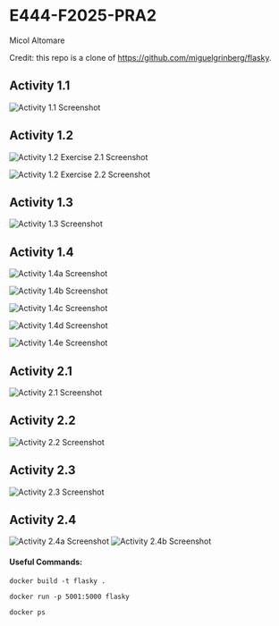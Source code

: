 # E444-F2025-PRA2
Micol Altomare

Credit: this repo is a clone of https://github.com/miguelgrinberg/flasky.

## Activity 1.1

![Activity 1.1 Screenshot](readme_images/activity1.1.png)

## Activity 1.2

![Activity 1.2 Exercise 2.1 Screenshot](readme_images/activity1.2-ex2.1.png)

![Activity 1.2 Exercise 2.2 Screenshot](readme_images/activity1.2-ex2.2.png)

## Activity 1.3

![Activity 1.3 Screenshot](readme_images/activity1.3.png)

## Activity 1.4

![Activity 1.4a Screenshot](readme_images/activity1.4a.png)

![Activity 1.4b Screenshot](readme_images/activity1.4b.png)

![Activity 1.4c Screenshot](readme_images/activity1.4c.png)

![Activity 1.4d Screenshot](readme_images/activity1.4d.png)

![Activity 1.4e Screenshot](readme_images/activity1.4e.png)

## Activity 2.1
![Activity 2.1 Screenshot](readme_images/activity2.1.png)

## Activity 2.2
![Activity 2.2 Screenshot](readme_images/activity2.2.png)

## Activity 2.3
![Activity 2.3 Screenshot](readme_images/activity2.3.png)

## Activity 2.4
![Activity 2.4a Screenshot](readme_images/activity2.4a.png)
![Activity 2.4b Screenshot](readme_images/activity2.4b.png)

#### Useful Commands:
``` docker build -t flasky . ```

``` docker run -p 5001:5000 flasky ```

``` docker ps ```
